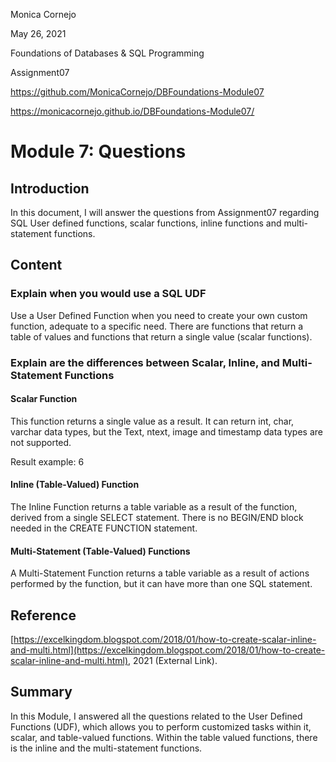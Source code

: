 Monica Cornejo

May 26, 2021

Foundations of Databases & SQL Programming

Assignment07

https://github.com/MonicaCornejo/DBFoundations-Module07 

https://monicacornejo.github.io/DBFoundations-Module07/


# Module 7: Questions
## Introduction
In this document, I will answer the questions from Assignment07 regarding SQL User defined functions, scalar functions, inline functions and multi-statement functions.
## Content
### Explain when you would use a SQL UDF
Use a User Defined Function when you need to create your own custom function, adequate to a specific need. There are functions that return a table of values and functions that return a single value (scalar functions).
### Explain are the differences between Scalar, Inline, and Multi-Statement Functions
#### Scalar Function
This function returns a single value as a result. It can return int, char, varchar data types, but the Text, ntext, image and timestamp data types are not supported.

Result example: 6
#### Inline (Table-Valued) Function
The Inline Function returns a table variable as a result of the function, derived from a single SELECT statement. There is no BEGIN/END block needed in the CREATE FUNCTION statement.
#### Multi-Statement (Table-Valued) Functions
A Multi-Statement Function returns a table variable as a result of actions performed by the function, but it can have more than one SQL statement.
## Reference
[https://excelkingdom.blogspot.com/2018/01/how-to-create-scalar-inline-and-multi.html](https://excelkingdom.blogspot.com/2018/01/how-to-create-scalar-inline-and-multi.html), 2021 (External Link). 
## Summary
In this Module, I answered all the questions related to the User Defined Functions (UDF), which allows you to perform customized tasks within it, scalar, and table-valued functions. Within the table valued functions, there is the inline and the multi-statement functions. 
